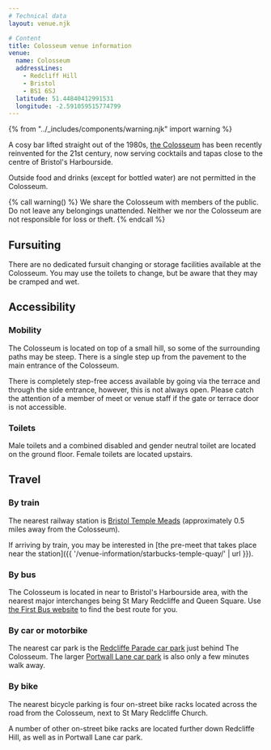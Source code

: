 ```yaml
---
# Technical data
layout: venue.njk

# Content
title: Colosseum venue information
venue:
  name: Colosseum
  addressLines:
    - Redcliff Hill
    - Bristol
    - BS1 6SJ
  latitude: 51.44840412991531
  longitude: -2.591059515774799
---
```


{% from "../_includes/components/warning.njk" import warning %}

A cosy bar lifted straight out of the 1980s, [the Colosseum](https://www.colosseumbristol.co.uk/) has been recently reinvented for the 21st century, now serving cocktails and tapas close to the centre of Bristol's Harbourside.

Outside food and drinks (except for bottled water) are not permitted in the Colosseum.

{% call warning() %}
We share the Colosseum with members of the public. Do not leave any belongings unattended. Neither we nor the Colosseum are not responsible for loss or theft.
{% endcall %}

## Fursuiting

There are no dedicated fursuit changing or storage facilities available at the Colosseum. You may use the toilets to change, but be aware that they may be cramped and wet.

## Accessibility

### Mobility

The Colosseum is located on top of a small hill, so some of the surrounding paths may be steep. There is a single step up from the pavement to the main entrance of the Colosseum.

There is completely step-free access available by going via the terrace and through the side entrance, however, this is not always open. Please catch the attention of a member of meet or venue staff if the gate or terrace door is not accessible.

### Toilets

Male toilets and a combined disabled and gender neutral toilet are located on the ground floor. Female toilets are located upstairs.

## Travel

### By train

The nearest railway station is [Bristol Temple Meads](https://www.nationalrail.co.uk/stations/bristol-temple-meads/) (approximately 0.5 miles away from the Colosseum).

If arriving by train, you may be interested in [the pre-meet that takes place near the station]({{ '/venue-information/starbucks-temple-quay/' | url }}).

### By bus

The Colosseum is located in near to Bristol's Harbourside area, with the nearest major interchanges being St Mary Redcliffe and Queen Square. Use [the First Bus website](https://www.firstgroup.com/bristol-bath-and-west/) to find the best route for you.

### By car or motorbike

The nearest car park is the [Redcliffe Parade car park](https://www.bristol.gov.uk/residents/parking/where-to-park-in-bristol/redcliffe-parade-long-stay-car-park) just behind The Colosseum. The larger [Portwall Lane car park](https://www.bristol.gov.uk/residents/parking/where-to-park-in-bristol/portwall-lane-long-stay-car-park) is also only a few minutes walk away.

### By bike

The nearest bicycle parking is four on-street bike racks located across the road from the Colosseum, next to St Mary Redcliffe Church.

A number of other on-street bike racks are located further down Redcliffe Hill, as well as in Portwall Lane car park.
